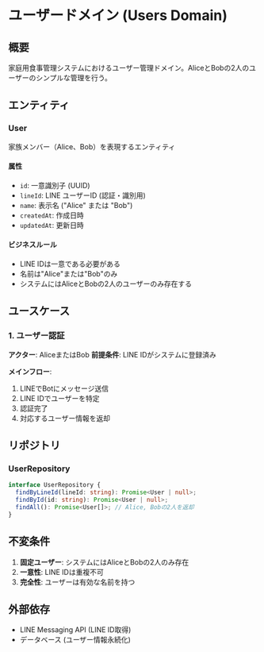 # ユーザードメイン (Users Domain)

## 概要
家庭用食事管理システムにおけるユーザー管理ドメイン。AliceとBobの2人のユーザーのシンプルな管理を行う。

## エンティティ

### User
家族メンバー（Alice、Bob）を表現するエンティティ

#### 属性
- `id`: 一意識別子 (UUID)
- `lineId`: LINE ユーザーID (認証・識別用)
- `name`: 表示名 ("Alice" または "Bob")
- `createdAt`: 作成日時
- `updatedAt`: 更新日時

#### ビジネスルール
- LINE IDは一意である必要がある
- 名前は"Alice"または"Bob"のみ
- システムにはAliceとBobの2人のユーザーのみ存在する

## ユースケース

### 1. ユーザー認証
**アクター**: AliceまたはBob
**前提条件**: LINE IDがシステムに登録済み

**メインフロー**:
1. LINEでBotにメッセージ送信
2. LINE IDでユーザーを特定
3. 認証完了
4. 対応するユーザー情報を返却

## リポジトリ

### UserRepository
```typescript
interface UserRepository {
  findByLineId(lineId: string): Promise<User | null>;
  findById(id: string): Promise<User | null>;
  findAll(): Promise<User[]>; // Alice, Bobの2人を返却
}
```

## 不変条件

1. **固定ユーザー**: システムにはAliceとBobの2人のみ存在
2. **一意性**: LINE IDは重複不可
3. **完全性**: ユーザーは有効な名前を持つ

## 外部依存

- LINE Messaging API (LINE ID取得)
- データベース (ユーザー情報永続化)